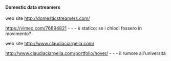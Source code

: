 #### Domestic data streamers

web site http://domesticstreamers.com/

https://vimeo.com/76894821 - - - è statico: se i chiodi fossero in movimento?

web site http://www.claudiaciarpella.com/

http://www.claudiaciarpella.com/portfolio/hover/ - - - il rumore all'università

